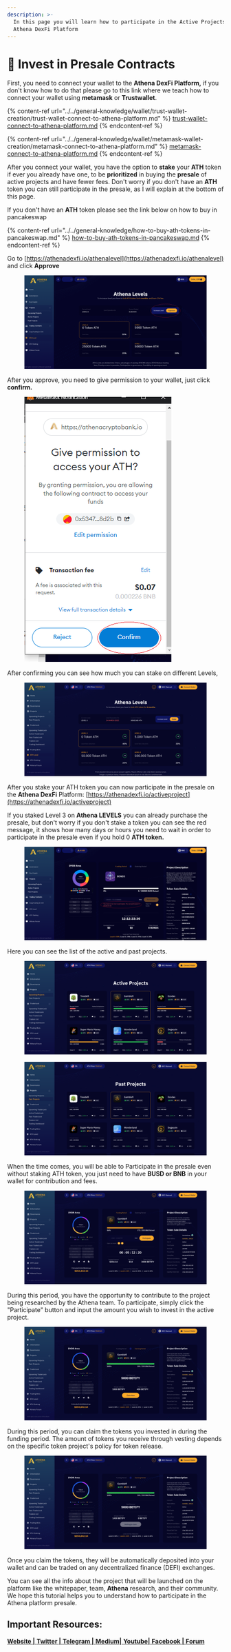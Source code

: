 ```yaml
---
description: >-
  In this page you will learn how to participate in the Active Projects in
  Athena DexFi Platform
---
```


# 🚀 Invest in Presale Contracts

First, you need to connect your wallet to the **Athena DexFi Platform,** if you don't know how to do that please go to this link where we teach how to connect your wallet using **metamask** or **Trustwallet**.

{% content-ref url="../../general-knowledge/wallet/trust-wallet-creation/trust-wallet-connect-to-athena-platform.md" %}
[trust-wallet-connect-to-athena-platform.md](../../general-knowledge/wallet/trust-wallet-creation/trust-wallet-connect-to-athena-platform.md)
{% endcontent-ref %}

{% content-ref url="../../general-knowledge/wallet/metamask-wallet-creation/metamask-connect-to-athena-platform.md" %}
[metamask-connect-to-athena-platform.md](../../general-knowledge/wallet/metamask-wallet-creation/metamask-connect-to-athena-platform.md)
{% endcontent-ref %}

After you connect your wallet, you have the option to **stake** your **ATH** token if ever you already have one, to be **prioritized** in buying the **presale** of active projects and have fewer fees. Don't worry if you don't have an **ATH** token you can still participate in the presale, as I will explain at the bottom of this page.

If you don't have an **ATH** token please see the link below on how to buy in pancakeswap

{% content-ref url="../../general-knowledge/how-to-buy-ath-tokens-in-pancakeswap.md" %}
[how-to-buy-ath-tokens-in-pancakeswap.md](../../general-knowledge/how-to-buy-ath-tokens-in-pancakeswap.md)
{% endcontent-ref %}

Go to [https://athenadexfi.io/athenalevel](https://athenadexfi.io/athenalevel) and click **Approve**

<figure><img src="../../../.gitbook/assets/22 (1).png" alt=""><figcaption></figcaption></figure>

After you approve, you need to give permission to your wallet, just click **confirm.**

<figure><img src="../../../.gitbook/assets/confirm.PNG" alt=""><figcaption></figcaption></figure>

After confirming you can see how much you can stake on different Levels,

<figure><img src="../../../.gitbook/assets/17.png" alt=""><figcaption></figcaption></figure>

After you stake your ATH token you can now participate in the presale on the **Athena DexFi** Platform: [https://athenadexfi.io/activeproject](https://athenadexfi.io/activeproject)

If you staked Level 3 on **Athena LEVELS** you can already purchase the presale, but don't worry if you don't stake a token you can see the red message, it shows how many days or hours you need to wait in order to participate in the presale even if you hold 0 **ATH token.**

<figure><img src="../../../.gitbook/assets/19.png" alt=""><figcaption></figcaption></figure>

Here you can see the list of the active and past projects.

<figure><img src="../../../.gitbook/assets/23.png" alt=""><figcaption></figcaption></figure>

<figure><img src="../../../.gitbook/assets/18.png" alt=""><figcaption></figcaption></figure>

When the time comes, you will be able to Participate in the presale even without staking ATH token, you just need to have **BUSD or BNB** in your wallet for contribution and fees.

<figure><img src="../../../.gitbook/assets/16.png" alt=""><figcaption></figcaption></figure>

During this period, you have the opportunity to contribute to the project being researched by the Athena team. To participate, simply click the "Participate" button and input the amount you wish to invest in the active project.

<figure><img src="../../../.gitbook/assets/21.png" alt=""><figcaption></figcaption></figure>

During this period, you can claim the tokens you invested in during the funding period. The amount of tokens you receive through vesting depends on the specific token project's policy for token release.

<figure><img src="../../../.gitbook/assets/20.png" alt=""><figcaption></figcaption></figure>

Once you claim the tokens, they will be automatically deposited into your wallet and can be traded on any decentralized finance (DEFI) exchanges.

You can see all the info about the project that will be launched on the platform like the whitepaper, team, **Athena** research, and their community. We hope this tutorial helps you to understand how to participate in the Athena platform presale.

## Important Resources:

[**Website |** ](https://athenadexfi.io/)[**Twitter |** ](https://twitter.com/AthenaDexFi)[**Telegram |** ](https://t.me/AthenaDexFi)[**Medium|** ](https://medium.com/@AthenaDexFi)[**Youtube|** ](https://www.youtube.com/@AthenaDexFi)[**Facebook |** ](https://www.facebook.com/AthenaDexFi)[**Forum**](https://forum.athenacryptobank.io/)
